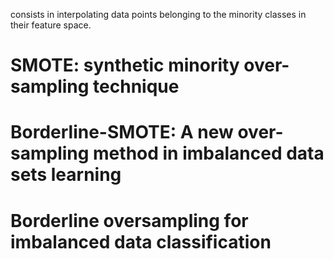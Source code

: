 

consists in interpolating data points belonging to the minority classes in their feature space.




# SMOTE: synthetic minority over-sampling technique

# Borderline-SMOTE: A new over-sampling method in imbalanced data sets learning

# Borderline oversampling for imbalanced data classification